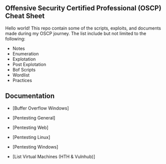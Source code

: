 ##  Offensive Security Certified Professional (OSCP) Cheat Sheet

Hello world! This repo contain some of the scripts, exploits, and documents made during my OSCP journey. The list include but not limited to the following:

- Notes
- Enumeration
- Explotation
- Post Explotation
- Bof Scripts
- Wordlist
- Practices

## Documentation

* [Buffer Overflow Windows]

* [Pentesting General]

* [Pentesting Web]

* [Pentesting Linux]

* [Pentesting Windows]

* [List Virtual Machines (HTH & Vulnhub)]

